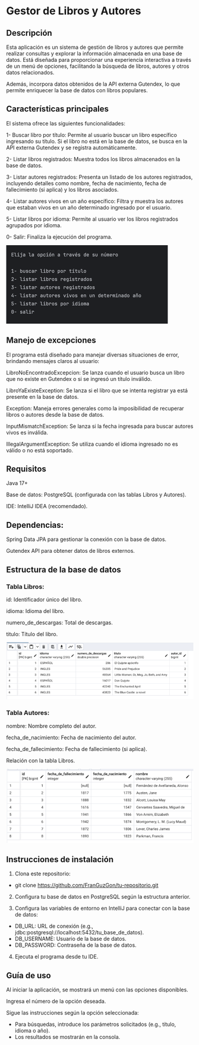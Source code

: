 # Gestor de Libros y Autores

## Descripción

Esta aplicación es un sistema de gestión de libros y autores que permite realizar consultas y explorar la información almacenada en una base de datos. Está diseñada para proporcionar una experiencia interactiva a través de un menú de opciones, facilitando la búsqueda de libros, autores y otros datos relacionados.

Además, incorpora datos obtenidos de la API externa Gutendex, lo que permite enriquecer la base de datos con libros populares.

## Características principales

El sistema ofrece las siguientes funcionalidades:

1- Buscar libro por título: Permite al usuario buscar un libro específico ingresando su título. Si el libro no está en la base de datos, se busca en la API externa Gutendex y se registra automáticamente.

2- Listar libros registrados: Muestra todos los libros almacenados en la base de datos.

3- Listar autores registrados: Presenta un listado de los autores registrados, incluyendo detalles como nombre, fecha de nacimiento, fecha de fallecimiento (si aplica) y los libros asociados.

4- Listar autores vivos en un año específico: Filtra y muestra los autores que estaban vivos en un año determinado ingresado por el usuario.

5- Listar libros por idioma: Permite al usuario ver los libros registrados agrupados por idioma.

0- Salir: Finaliza la ejecución del programa.

![img.png](img.png)


## Manejo de excepciones

El programa está diseñado para manejar diversas situaciones de error, brindando mensajes claros al usuario:

LibroNoEncontradoExcepcion: Se lanza cuando el usuario busca un libro que no existe en Gutendex o si se ingresó un título inválido.

LibroYaExisteException: Se lanza si el libro que se intenta registrar ya está presente en la base de datos.

Exception: Maneja errores generales como la imposibilidad de recuperar libros o autores desde la base de datos.

InputMismatchException: Se lanza si la fecha ingresada para buscar autores vivos es inválida.

IllegalArgumentException: Se utiliza cuando el idioma ingresado no es válido o no está soportado.

## Requisitos

Java 17+

Base de datos: PostgreSQL (configurada con las tablas Libros y Autores).

IDE: IntelliJ IDEA (recomendado).

## Dependencias:

Spring Data JPA para gestionar la conexión con la base de datos.

Gutendex API para obtener datos de libros externos.

## Estructura de la base de datos

### Tabla Libros:

id: Identificador único del libro.

idioma: Idioma del libro.

numero_de_descargas: Total de descargas.

titulo: Título del libro.

![img_1.png](img_1.png)


### Tabla Autores:

nombre: Nombre completo del autor.

fecha_de_nacimiento: Fecha de nacimiento del autor.

fecha_de_fallecimiento: Fecha de fallecimiento (si aplica).

Relación con la tabla Libros.

![img_2.png](img_2.png)


## Instrucciones de instalación

1. Clona este repositorio: 

  - git clone https://github.com/FranGuzGon/tu-repositorio.git

2. Configura tu base de datos en PostgreSQL según la estructura anterior.

3. Configura las variables de entorno en IntelliJ para conectar con la base de datos:
  - DB_URL: URL de conexión (e.g., jdbc:postgresql://localhost:5432/tu_base_de_datos).
  - DB_USERNAME: Usuario de la base de datos.
  - DB_PASSWORD: Contraseña de la base de datos.

4.  Ejecuta el programa desde tu IDE.

## Guía de uso

Al iniciar la aplicación, se mostrará un menú con las opciones disponibles.

Ingresa el número de la opción deseada.

Sigue las instrucciones según la opción seleccionada:

- Para búsquedas, introduce los parámetros solicitados (e.g., título, idioma o año).
- Los resultados se mostrarán en la consola.
